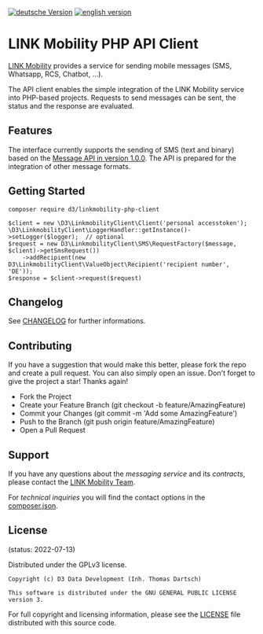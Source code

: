 [![deutsche Version](https://logos.oxidmodule.com/de2_xs.svg)](README.md)
[![english version](https://logos.oxidmodule.com/en2_xs.svg)](README.en.md)

# LINK Mobility PHP API Client

[LINK Mobility](https://www.linkmobility.de/) provides a service for sending mobile messages (SMS, Whatsapp, RCS, Chatbot, ...).

The API client enables the simple integration of the LINK Mobility service into PHP-based projects. Requests to send messages can be sent, the status and the response are evaluated.

## Features

The interface currently supports the sending of SMS (text and binary) based on the [Message API in version 1.0.0](https://docs.linkmobility.de/sms-api/rest-api). The API is prepared for the integration of other message formats.

## Getting Started

```
composer require d3/linkmobility-php-client
```

```
$client = new \D3\LinkmobilityClient\Client('personal accesstoken');
\D3\LinkmobilityClient\LoggerHandler::getInstance()->setLogger($logger);  // optional
$request = new D3\LinkmobilityClient\SMS\RequestFactory($message, $client)->getSmsRequest())
    ->addRecipient(new D3\LinkmobilityClient\ValueObject\Recipient('recipient number', 'DE'));
$response = $client->request($request)
```

## Changelog

See [CHANGELOG](CHANGELOG.md) for further informations.

## Contributing

If you have a suggestion that would make this better, please fork the repo and create a pull request. You can also simply open an issue. Don't forget to give the project a star! Thanks again!

- Fork the Project
- Create your Feature Branch (git checkout -b feature/AmazingFeature)
- Commit your Changes (git commit -m 'Add some AmazingFeature')
- Push to the Branch (git push origin feature/AmazingFeature)
- Open a Pull Request

## Support

If you have any questions about the *messaging service* and its *contracts*, please contact the [LINK Mobility Team](https://www.linkmobility.de/kontakt).

For *technical inquiries* you will find the contact options in the [composer.json](composer.json).

## License
(status: 2022-07-13)

Distributed under the GPLv3 license.

```
Copyright (c) D3 Data Development (Inh. Thomas Dartsch)

This software is distributed under the GNU GENERAL PUBLIC LICENSE version 3.
```

For full copyright and licensing information, please see the [LICENSE](LICENSE.md) file distributed with this source code.